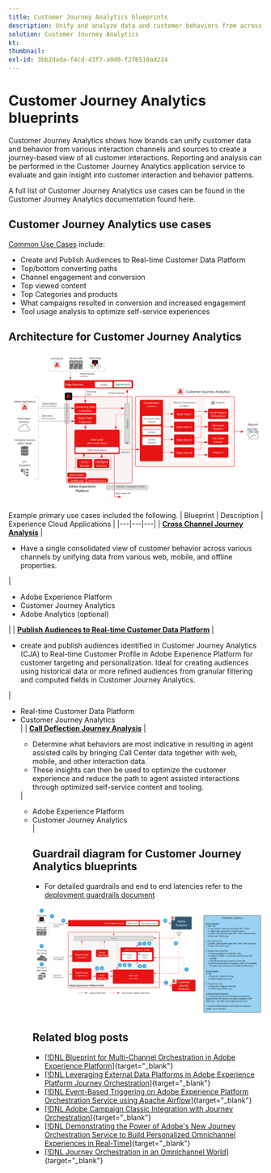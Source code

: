 ```yaml
---
title: Customer Journey Analytics blueprints
description: Unify and analyze data and customer behaviors from across the customer journey
solution: Customer Journey Analytics
kt: 
thumbnail:
exl-id: 3bb2dada-f4cd-43f7-a0d0-f276510ad224
---
```

# Customer Journey Analytics blueprints

Customer Journey Analytics shows how brands can unify customer data and behavior from various interaction channels and sources to create a journey-based view of all customer interactions. Reporting and analysis can be performed in the Customer Journey Analytics application service to evaluate and gain insight into customer interaction and behavior patterns. 

A full list of Customer Journey Analytics use cases can be found in the Customer Journey Analytics documentation found here.

## Customer Journey Analytics use cases

[Common Use Cases](https://experienceleague.adobe.com/docs/analytics-platform/using/cja-usecases/cja-usecases.html?lang=en) include:

* Create and Publish Audiences to Real-time Customer Data Platform
* Top/bottom converting paths
* Channel engagement and conversion 
* Top viewed content
* Top Categories and products
* What campaigns resulted in conversion and increased engagement
* Tool usage analysis to optimize self-service experiences

## Architecture for Customer Journey Analytics

![Architecture diagram](assets/CJA.svg)

Example primary use cases included the following.
| Blueprint | Description |  Experience Cloud Applications |
|---|---|---|
| **[Cross Channel Journey Analysis](https://experienceleague.adobe.com/docs/analytics-platform/using/cja-usecases/cross-channel.html)**  | <ul><li>Have a single consolidated view of customer behavior across various channels by unifying data from various web, mobile, and offline properties.</li></ul> | <ul><li>Adobe Experience Platform</li><li>Customer Journey Analytics</li><li>Adobe Analytics (optional)</li></ul>|
| **[Publish Audiences to Real-time Customer Data Platform](https://experienceleague.adobe.com/docs/analytics-platform/using/cja-components/audiences/publish.html)** | <ul><li>create and publish audiences identified in Customer Journey Analytics (CJA) to Real-time Customer Profile in Adobe Experience Platform for customer targeting and personalization. Ideal for creating audiences using historical data or more refined audiences from granular filtering and computed fields in Customer Journey Analytics.</li></ul> | <ul><li>Real-time Customer Data Platform</li><li>Customer Journey Analytics</li> |
| **[Call Deflection Journey Analysis](https://experienceleague.adobe.com/docs/analytics-platform/using/cja-usecases/call-center.html)** | <ul><li>Determine what behaviors are most indicative in resulting in agent assisted calls by bringing Call Center data together with web, mobile, and other interaction data.</li><li>These insights can then be used to optimize the customer experience and reduce the path to agent assisted interactions through optimized self-service content and tooling.  </li></ul> | <ul><li>Adobe Experience Platform</li><li>Customer Journey Analytics</li> |

## Guardrail diagram for Customer Journey Analytics blueprints

* For detailed guardrails and end to end latencies refer to the [deployment guardrails document](../experience-platform/deployment/guardrails.md)

![Guardrail diagram](../experience-platform/assets/CJA_guardrails.svg)

## Related blog posts

* [[!DNL Blueprint for Multi-Channel Orchestration in Adobe Experience Platform]](https://medium.com/adobetech/blueprint-for-multi-channel-orchestration-in-adobe-experience-platform-c68317e94184){target="_blank"}
* [[!DNL Leveraging External Data Platforms in Adobe Experience Platform Journey Orchestration]](https://medium.com/adobetech/leveraging-external-data-platforms-in-adobe-experience-platform-journey-orchestration-54fc6134fe17){target="_blank"}
* [[!DNL Event-Based Triggering on Adobe Experience Platform Orchestration Service using Apache Airflow]](https://medium.com/adobetech/event-based-triggering-on-adobe-experience-platform-orchestration-service-using-apache-airflow-8607b28251f1){target="_blank"}
* [[!DNL Adobe Campaign Classic Integration with Journey Orchestration]](https://medium.com/adobetech/adobe-campaign-classic-integration-with-journey-orchestration-ae577653281){target="_blank"}
* [[!DNL Demonstrating the Power of Adobe's New Journey Orchestration Service to Build Personalized Omnichannel Experiences in Real-Time]](https://medium.com/adobetech/demonstrating-the-power-of-adobes-new-journey-orchestration-service-to-build-personalized-aa60d88cd34){target="_blank"}
* [[!DNL Journey Orchestration in an Omnichannel World]](https://medium.com/adobetech/journey-orchestration-in-an-omnichannel-world-3a2d32d556d9){target="_blank"}
